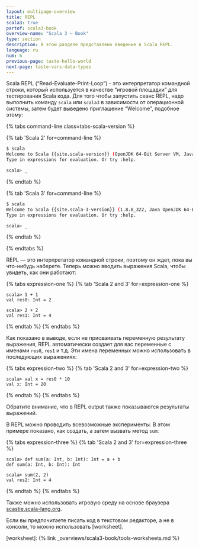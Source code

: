 ```yaml
---
layout: multipage-overview
title: REPL
scala3: true
partof: scala3-book
overview-name: "Scala 3 — Book"
type: section
description: В этом разделе представлено введение в Scala REPL.
language: ru
num: 6
previous-page: taste-hello-world
next-page: taste-vars-data-types
---
```


Scala REPL (“Read-Evaluate-Print-Loop”) - это интерпретатор командной строки, 
который используется в качестве “игровой площадки” для тестирования Scala кода. 
Для того чтобы запустить сеанс REPL, надо выполнить команду `scala` или `scala3` в зависимости от операционной системы, 
затем будет выведено приглашение “Welcome”, подобное этому:

{% tabs command-line class=tabs-scala-version %}

{% tab 'Scala 2' for=command-line %}
```bash
$ scala
Welcome to Scala {{site.scala-version}} (OpenJDK 64-Bit Server VM, Java 1.8.0_342).
Type in expressions for evaluation. Or try :help.

scala> _
```
{% endtab %}

{% tab 'Scala 3' for=command-line %}
```bash
$ scala
Welcome to Scala {{site.scala-3-version}} (1.8.0_322, Java OpenJDK 64-Bit Server VM).
Type in expressions for evaluation. Or try :help.

scala> _
```
{% endtab %}

{% endtabs %}

REPL — это интерпретатор командной строки, поэтому он ждет, пока вы что-нибудь наберете. 
Теперь можно вводить выражения Scala, чтобы увидеть, как они работают:

{% tabs expression-one %}
{% tab 'Scala 2 and 3' for=expression-one %}
````
scala> 1 + 1
val res0: Int = 2

scala> 2 + 2
val res1: Int = 4
````
{% endtab %}
{% endtabs %}

Как показано в выводе, если не присваивать переменную результату выражения, 
REPL автоматически создает для вас переменные с именами `res0`, `res1` и т.д. 
Эти имена переменных можно использовать в последующих выражениях:

{% tabs expression-two %}
{% tab 'Scala 2 and 3' for=expression-two %}
````
scala> val x = res0 * 10
val x: Int = 20
````
{% endtab %}
{% endtabs %}

Обратите внимание, что в REPL output также показываются результаты выражений.

В REPL можно проводить всевозможные эксперименты. 
В этом примере показано, как создать, а затем вызвать метод `sum`:

{% tabs expression-three %}
{% tab 'Scala 2 and 3' for=expression-three %}
````
scala> def sum(a: Int, b: Int): Int = a + b
def sum(a: Int, b: Int): Int

scala> sum(2, 2)
val res2: Int = 4
````
{% endtab %}
{% endtabs %}

Также можно использовать игровую среду на основе браузера [scastie.scala-lang.org](https://scastie.scala-lang.org).

Если вы предпочитаете писать код в текстовом редакторе, а не в консоли, то можно использовать [worksheet].

[worksheet]: {% link _overviews/scala3-book/tools-worksheets.md %}
